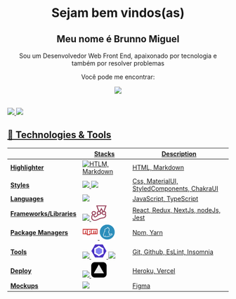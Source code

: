 <h1 align="center">Sejam bem vindos(as)</h1>
<h2 align="center">Meu nome é Brunno Miguel</h2>

<p align="center">
   Sou um Desenvolvedor Web Front End, apaixonado por tecnologia e também por resolver problemas
</p>

<p align="center">Você pode me encontrar:</p>

<div align="center">
  <a href="https://www.linkedin.com/in/brunno-miguel/" target="_blank"><img src="https://img.shields.io/badge/LinkedIn-0077B5?style=for-the-badge&logo=linkedin&logoColor=white">
</div>

##

<div>
  <a href="https://github.com/brunnomiguel">
  <img height="130em" src="https://github-readme-stats.vercel.app/api?username=brunnomiguel&show_icons=true&theme=radical&include_all_commits=true&count_private=true,https://github.com/anuraghazra/github-readme-stats"/>
  <img height="130em" src="https://github-readme-stats.vercel.app/api/top-langs/?username=brunnomiguel&layout=compact&langs_count=16&theme=radical"/>
</div>
  
## 🔧 Technologies & Tools

|     | Stacks | Description |
| --- | --- | --- |
|**Highlighter**|  <img height='35px' src="https://skillicons.dev/icons?i=html,md&theme=light"  alt="HTLM, Markdown"/>| HTML, Markdown |
|**Styles**|  <img height='35px'  src="https://skillicons.dev/icons?i=css,materialui,styledcomponents" /> <img height="35px" src="https://ia802807.us.archive.org/24/items/github.com-chakra-ui-chakra-ui_-_2020-02-13_17-20-29/cover.jpg"/> | Css, MaterialUI, StyledComponents, ChakraUI |
|**Languages**|  <img height='35px'  src="https://skillicons.dev/icons?i=js,ts"/>| JavaScript, TypeScript |
|**Frameworks/Libraries**|  <img height='35px'  src="https://skillicons.dev/icons?i=react,redux,nodejs,nextjs"/> <img src="https://github.com/devicons/devicon/blob/master/icons/jest/jest-plain.svg" height="35px" />| React, Redux, NextJs, nodeJs, Jest |
|**Package Managers**|  <img src="https://github.com/devicons/devicon/blob/master/icons/npm/npm-original-wordmark.svg" height="35px" /> <img src="https://github.com/devicons/devicon/blob/master/icons/yarn/yarn-original.svg" height="35px" />| Npm, Yarn |
|**Tools**|  <img height='35px'  src="https://skillicons.dev/icons?i=git,github"/> <img height="35px" src="https://github.com/devicons/devicon/blob/master/icons/eslint/eslint-original.svg" /> <img height="35px" src="https://seeklogo.com/images/I/insomnia-logo-A35E09EB19-seeklogo.com.png" /> | Git, Github, EsLint, Insomnia |
|**Deploy**|  <img height='35px'  src="https://skillicons.dev/icons?i=heroku"/> <img height='35px' src="https://raw.githubusercontent.com/smilly3D/smilly3D/b99342846de2b44a4092a04dfb9130d2d1d70c66/assets/vercel.svg" />| Heroku, Vercel |
|**Mockups**|  <img height='35px'  src="https://skillicons.dev/icons?i=figma"/>| Figma |
